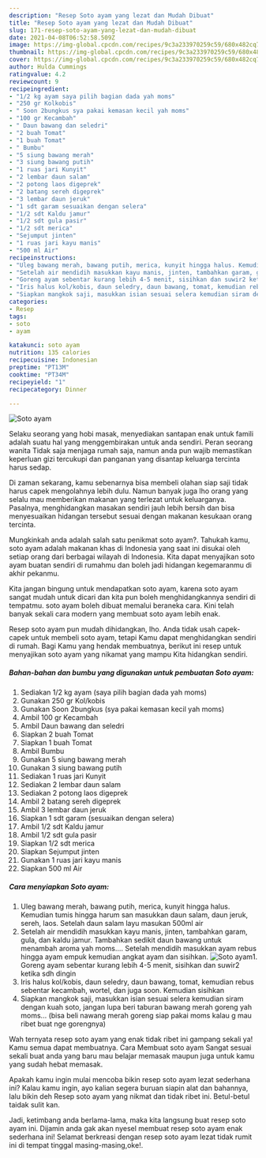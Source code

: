 ```yaml
---
description: "Resep Soto ayam yang lezat dan Mudah Dibuat"
title: "Resep Soto ayam yang lezat dan Mudah Dibuat"
slug: 171-resep-soto-ayam-yang-lezat-dan-mudah-dibuat
date: 2021-04-08T06:52:58.509Z
image: https://img-global.cpcdn.com/recipes/9c3a233970259c59/680x482cq70/soto-ayam-foto-resep-utama.jpg
thumbnail: https://img-global.cpcdn.com/recipes/9c3a233970259c59/680x482cq70/soto-ayam-foto-resep-utama.jpg
cover: https://img-global.cpcdn.com/recipes/9c3a233970259c59/680x482cq70/soto-ayam-foto-resep-utama.jpg
author: Hulda Cummings
ratingvalue: 4.2
reviewcount: 9
recipeingredient:
- "1/2 kg ayam saya pilih bagian dada yah moms"
- "250 gr Kolkobis"
- " Soon 2bungkus sya pakai kemasan kecil yah moms"
- "100 gr Kecambah"
- " Daun bawang dan seledri"
- "2 buah Tomat"
- "1 buah Tomat"
- " Bumbu"
- "5 siung bawang merah"
- "3 siung bawang putih"
- "1 ruas jari Kunyit"
- "2 lembar daun salam"
- "2 potong laos digeprek"
- "2 batang sereh digeprek"
- "3 lembar daun jeruk"
- "1 sdt garam sesuaikan dengan selera"
- "1/2 sdt Kaldu jamur"
- "1/2 sdt gula pasir"
- "1/2 sdt merica"
- "Sejumput jinten"
- "1 ruas jari kayu manis"
- "500 ml Air"
recipeinstructions:
- "Uleg bawang merah, bawang putih, merica, kunyit hingga halus. Kemudian tumis hingga harum san masukkan daun salam, daun jeruk, sereh, laos. Setelah daun salam layu masukan 500ml air"
- "Setelah air mendidih masukkan kayu manis, jinten, tambahkan garam, gula, dan kaldu jamur. Tambahkan sedikit daun bawang untuk menambah aroma yah moms.... Setelah mendidih masukkan ayam rebus hingga ayam empuk kemudian angkat ayam dan sisihkan."
- "Goreng ayam sebentar kurang lebih 4-5 menit, sisihkan dan suwir2 ketika sdh dingin"
- "Iris halus kol/kobis, daun seledry, daun bawang, tomat, kemudian rebus sebentar kecambah, wortel, dan juga soon. Kemudian sisihkan"
- "Siapkan mangkok saji, masukkan isian sesuai selera kemudian siram dengan kuah soto, jangan lupa beri taburan bawang merah goreng yah moms... (bisa beli nawang merah goreng siap pakai moms kalau g mau ribet buat nge gorengnya)"
categories:
- Resep
tags:
- soto
- ayam

katakunci: soto ayam 
nutrition: 135 calories
recipecuisine: Indonesian
preptime: "PT13M"
cooktime: "PT34M"
recipeyield: "1"
recipecategory: Dinner

---
```



![Soto ayam](https://img-global.cpcdn.com/recipes/9c3a233970259c59/680x482cq70/soto-ayam-foto-resep-utama.jpg)

Selaku seorang yang hobi masak, menyediakan santapan enak untuk famili adalah suatu hal yang menggembirakan untuk anda sendiri. Peran seorang  wanita Tidak saja menjaga rumah saja, namun anda pun wajib memastikan keperluan gizi tercukupi dan panganan yang disantap keluarga tercinta harus sedap.

Di zaman  sekarang, kamu sebenarnya bisa membeli olahan siap saji tidak harus capek mengolahnya lebih dulu. Namun banyak juga lho orang yang selalu mau memberikan makanan yang terlezat untuk keluarganya. Pasalnya, menghidangkan masakan sendiri jauh lebih bersih dan bisa menyesuaikan hidangan tersebut sesuai dengan makanan kesukaan orang tercinta. 



Mungkinkah anda adalah salah satu penikmat soto ayam?. Tahukah kamu, soto ayam adalah makanan khas di Indonesia yang saat ini disukai oleh setiap orang dari berbagai wilayah di Indonesia. Kita dapat menyajikan soto ayam buatan sendiri di rumahmu dan boleh jadi hidangan kegemaranmu di akhir pekanmu.

Kita jangan bingung untuk mendapatkan soto ayam, karena soto ayam sangat mudah untuk dicari dan kita pun boleh menghidangkannya sendiri di tempatmu. soto ayam boleh dibuat memalui beraneka cara. Kini telah banyak sekali cara modern yang membuat soto ayam lebih enak.

Resep soto ayam pun mudah dihidangkan, lho. Anda tidak usah capek-capek untuk membeli soto ayam, tetapi Kamu dapat menghidangkan sendiri di rumah. Bagi Kamu yang hendak membuatnya, berikut ini resep untuk menyajikan soto ayam yang nikamat yang mampu Kita hidangkan sendiri.

<!--inarticleads1-->

##### Bahan-bahan dan bumbu yang digunakan untuk pembuatan Soto ayam:

1. Sediakan 1/2 kg ayam (saya pilih bagian dada yah moms)
1. Gunakan 250 gr Kol/kobis
1. Gunakan  Soon 2bungkus (sya pakai kemasan kecil yah moms)
1. Ambil 100 gr Kecambah
1. Ambil  Daun bawang dan seledri
1. Siapkan 2 buah Tomat
1. Siapkan 1 buah Tomat
1. Ambil  Bumbu
1. Gunakan 5 siung bawang merah
1. Gunakan 3 siung bawang putih
1. Sediakan 1 ruas jari Kunyit
1. Sediakan 2 lembar daun salam
1. Sediakan 2 potong laos digeprek
1. Ambil 2 batang sereh digeprek
1. Ambil 3 lembar daun jeruk
1. Siapkan 1 sdt garam (sesuaikan dengan selera)
1. Ambil 1/2 sdt Kaldu jamur
1. Ambil 1/2 sdt gula pasir
1. Siapkan 1/2 sdt merica
1. Siapkan Sejumput jinten
1. Gunakan 1 ruas jari kayu manis
1. Siapkan 500 ml Air




<!--inarticleads2-->

##### Cara menyiapkan Soto ayam:

1. Uleg bawang merah, bawang putih, merica, kunyit hingga halus. Kemudian tumis hingga harum san masukkan daun salam, daun jeruk, sereh, laos. Setelah daun salam layu masukan 500ml air
1. Setelah air mendidih masukkan kayu manis, jinten, tambahkan garam, gula, dan kaldu jamur. Tambahkan sedikit daun bawang untuk menambah aroma yah moms.... Setelah mendidih masukkan ayam rebus hingga ayam empuk kemudian angkat ayam dan sisihkan.
<img src="//assets-global.cpcdn.com/assets/icons/button_play-2c75c40dde080a61004c1f40b05d8f140eaff45d7e9e6481dc71c63d2e7c4909.png" alt="Soto ayam">1. Goreng ayam sebentar kurang lebih 4-5 menit, sisihkan dan suwir2 ketika sdh dingin
1. Iris halus kol/kobis, daun seledry, daun bawang, tomat, kemudian rebus sebentar kecambah, wortel, dan juga soon. Kemudian sisihkan
1. Siapkan mangkok saji, masukkan isian sesuai selera kemudian siram dengan kuah soto, jangan lupa beri taburan bawang merah goreng yah moms... (bisa beli nawang merah goreng siap pakai moms kalau g mau ribet buat nge gorengnya)




Wah ternyata resep soto ayam yang enak tidak ribet ini gampang sekali ya! Kamu semua dapat membuatnya. Cara Membuat soto ayam Sangat sesuai sekali buat anda yang baru mau belajar memasak maupun juga untuk kamu yang sudah hebat memasak.

Apakah kamu ingin mulai mencoba bikin resep soto ayam lezat sederhana ini? Kalau kamu ingin, ayo kalian segera buruan siapin alat dan bahannya, lalu bikin deh Resep soto ayam yang nikmat dan tidak ribet ini. Betul-betul taidak sulit kan. 

Jadi, ketimbang anda berlama-lama, maka kita langsung buat resep soto ayam ini. Dijamin anda gak akan nyesel membuat resep soto ayam enak sederhana ini! Selamat berkreasi dengan resep soto ayam lezat tidak rumit ini di tempat tinggal masing-masing,oke!.

